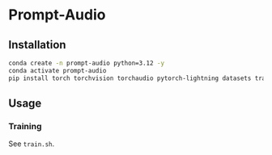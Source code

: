 # Prompt-Audio

## Installation

```bash
conda create -n prompt-audio python=3.12 -y
conda activate prompt-audio
pip install torch torchvision torchaudio pytorch-lightning datasets transformers diffusers sentencepiece librosa soundfile
```

## Usage

### Training

See `train.sh`.